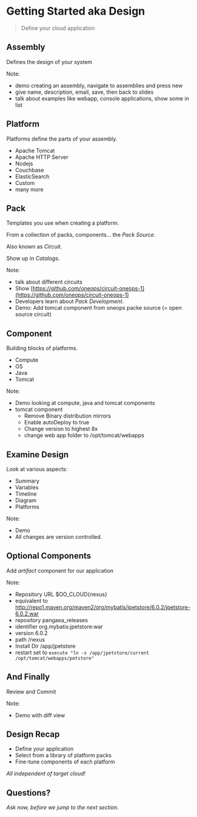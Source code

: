 # Getting Started aka Design

> Define your cloud application


## Assembly
 
Defines the design of your system

Note: 
- demo creating an assembly, navigate to assemblies and press new
- give name, description, email, save, then back to slides
- talk about examples like webapp, console applications, show some in list


## Platform

Platforms define the parts of your assembly.

- Apache Tomcat
- Apache HTTP Server
- Nodejs
- Couchbase
- ElasticSearch
- Custom
- many more


## Pack

Templates you use when creating a platform.

From a collection of packs, components... the _Pack Source_.

Also known as _Circuit_.

Show up in _Catalogs_.

Note:
- talk about different circuits
- Show [https://github.com/oneops/circuit-oneops-1](https://github.com/oneops/circuit-oneops-1)
- Developers learn about _Pack Development_.
- Demo: Add tomcat component from oneops packe source (= open source circuit)


## Component

Building blocks of platforms.

- Compute
- OS
- Java
- Tomcat

Note:
- Demo looking at compute, java and tomcat components
- tomcat component 
  - Remove Binary distribution mirrors
  - Enable autoDeploy to true
  - Change version to highest 8x
  - change web app folder to /opt/tomcat/webapps 


## Examine Design

Look at various aspects:

- Summary
- Variables
- Timeline
- Diagram
- Platforms

Note:
- Demo
- All changes are version controlled.

  

## Optional Components

Add _artifact_ component for our application

Note:
- Repository URL $OO_CLOUD{nexus} 
- equivalent to http://repo1.maven.org/maven2/org/mybatis/jpetstore/6.0.2/jpetstore-6.0.2.war
- repository  pangaea_releases
- identifier  org.mybatis:jpetstore:war
- version 6.0.2
- path /nexus
- Install Dir /app/jpetstore
- restart set to `execute "ln -s /app/jpetstore/current /opt/tomcat/webapps/petstore"`


## And Finally

Review and Commit

Note:
- Demo with diff view


## Design Recap

- Define your application
- Select from a library of platform packs
- Fine-tune components of each platform

<em class="yellow">All independent of target cloud!</em>


## Questions? 

<em class="yellow">Ask now, before we jump to the next section.</em>

